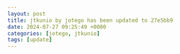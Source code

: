 ```yaml
---
layout: post
title: jtkunio by jotego has been updated to 27e5bb9
date: 2024-07-27 09:25:49 +0000
categories: [jotego, jtkunio]
tags: [update]
---
```


